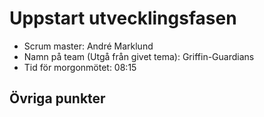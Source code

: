 # Uppstart utvecklingsfasen
* Scrum master: André Marklund
* Namn på team (Utgå från givet tema): Griffin-Guardians
* Tid för morgonmötet: 08:15
  
## Övriga punkter
